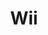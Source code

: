 ---
title: Wii
slug: wii
company: nintendo
logo: '<path fill-rule="nonzero" d="M88,20 L100,20 L100,60 L88,60 L88,20 Z M112,20 L124,20 L124,60 L112,60 L112,20 Z M68.531707,3.43400697 L81.292265,3.43400697 L73.9761199,29.7510864 L73.9761199,29.7510864 L70.9420246,40.5570063 L70.9420246,40.5570063 L69.6182408,45.2261737 L69.6182408,45.2261737 L68.3982815,49.4727658 L68.3982815,49.4727658 L67.7906526,51.539133 L67.7906526,51.539133 L67.4943329,52.5134038 L67.4943329,52.5134038 L67.382091,52.8675261 L67.382091,52.8675261 C66.077561,56.8726829 63.013171,60.1471777 58.4586063,60.1471777 C54.2122292,60.1471777 51.8106584,57.6190325 50.4589468,54.794053 L50.2639646,54.3683587 C50.2327468,54.2971316 50.2021603,54.2257887 50.1721926,54.1543648 L49.9997144,53.7251296 C49.9721727,53.6535215 49.9452251,53.5819022 49.9188591,53.5103066 L49.7675433,53.0812956 L49.7675433,53.0812956 L49.5788362,52.4875546 L49.5788362,52.4875546 L49.1734568,51.1093313 L49.1734568,51.1093313 L47.594842,45.5032696 L47.594842,45.5032696 L40.651777,20.1420209 L40.651777,20.1420209 L35.0184488,40.7640528 L35.0184488,40.7640528 L33.3800739,46.6765527 L33.3800739,46.6765527 L32.515133,49.7530465 L32.515133,49.7530465 L31.8740342,51.9772016 L31.8740342,51.9772016 L31.6383416,52.7559064 L31.6383416,52.7559064 L31.6028571,52.8675261 C31.5568811,53.0098059 31.5087277,53.1525986 31.4582973,53.2956255 L31.3000758,53.7251296 L31.3000758,53.7251296 L31.1275959,54.1543648 C29.8389722,57.2255899 27.4058864,60.1471777 22.8399303,60.1471777 C18.2885017,60.1471777 15.2184669,56.8726829 13.9227178,52.8675261 L13.7447649,52.3023381 L13.7447649,52.3023381 L13.4249362,51.243065 L13.4249362,51.243065 L12.6628292,48.6386816 L12.6628292,48.6386816 L11.2087937,43.558859 L11.2087937,43.558859 L8.88096,35.3131624 L8.88096,35.3131624 L2.23077246,11.4801581 L2.23077246,11.4801581 L0,3.43400697 L0,3.43400697 L12.7611847,3.43400697 L23.3598606,44.957561 L27.8369723,27.817277 L27.8369723,27.817277 L30.0379892,19.4657414 L30.0379892,19.4657414 L32.0318886,12.0153168 L32.0318886,12.0153168 L32.6358528,9.83690403 L32.6358528,9.83690403 L32.7719164,9.36836237 L32.7719164,9.36836237 C34.0889895,4.93986063 36.804669,3 40.651777,3 C44.4963763,3 47.2082927,4.93986063 48.5253659,9.36836237 L48.7150114,10.0235596 L48.7150114,10.0235596 L49.4364336,12.6389902 L49.4364336,12.6389902 L51.0191893,18.5504413 L51.0191893,18.5504413 L53.8580015,29.3207872 L53.8580015,29.3207872 L57.9405575,44.957561 L57.9405575,44.957561 L68.531707,3.43400697 Z M94,14 C97.8659932,14 101,10.8659932 101,7 C101,3.13400675 97.8659932,0 94,0 C90.1340068,0 87,3.13400675 87,7 C87,10.8659932 90.1340068,14 94,14 Z M118,14 C121.865993,14 125,10.8659932 125,7 C125,3.13400675 121.865993,0 118,0 C114.134007,0 111,3.13400675 111,7 C111,10.8659932 114.134007,14 118,14 Z" />'
disc: true
cartridge: false
color: gray-500
order: 10
---